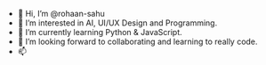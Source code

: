 - 👋 Hi, I’m @rohaan-sahu
- 👀 I’m interested in AI, UI/UX Design and Programming.
- 🌱 I’m currently learning Python & JavaScript.
- 💞️ I’m looking forward to collaborating and learning to really code.
- 📫 

<!---
rohaan-sahu/rohaan-sahu is a ✨ special ✨ repository because its `README.md` (this file) appears on your GitHub profile.
You can click the Preview link to take a look at your changes.
--->
